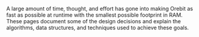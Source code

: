 A large amount of time, thought, and effort has gone into making Orebit as fast
as possible at runtime with the smallest possible footprint in RAM. These pages
document some of the design decisions and explain the algorithms, data
structures, and techniques used to achieve these goals.
